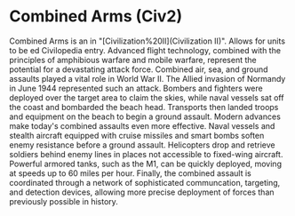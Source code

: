 # Combined Arms (Civ2)

 Combined Arms is an in "[Civilization%20II](Civilization II)".
Allows for units to be ed
Civilopedia entry.
Advanced flight technology, combined with the principles of amphibious warfare and mobile warfare, represent the potential for a devastating attack force. Combined air, sea, and ground assaults played a vital role in World War II. The Allied invasion of Normandy in June 1944 represented such an attack. Bombers and fighters were deployed over the target area to claim the skies, while naval vessels sat off the coast and bombarded the beach head. Transports then landed troops and equipment on the beach to begin a ground assault. Modern advances make today's combined assaults even more effective. Naval vessels and stealth aircraft equipped with cruise missiles and smart bombs soften enemy resistance before a ground assault. Helicopters drop and retrieve soldiers behind enemy lines in places not accessible to fixed-wing aircraft. Powerful armored tanks, such as the M1, can be quickly deployed, moving at speeds up to 60 miles per hour. Finally, the combined assault is coordinated through a network of sophisticated communcation, targeting, and detection devices, allowing more precise deployment of forces than previously possible in history.